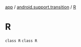 [app](../../index.md) / [android.support.transition](../index.md) / [R](./index.md)

# R

`class R`
`class R`